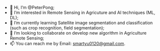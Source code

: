 - 👋 Hi, I’m @PeterPong;
- 👀 I’m interested in Remote Sensing in Agricuture and AI techniques (ML, DL);
- 🌱 I’m currently learning Satellite image segmentation and classification (such as crop recognition, field segmentation);
- 💞️ I’m looking to collaborate on develop new algorithm in Agriculture Remote Sensing; 
- 📫 You can reach me by Email: smartyu0120@gmail.com.

<!---
PeterPong/PeterPong is a ✨ special ✨ repository because its `README.md` (this file) appears on your GitHub profile.
You can click the Preview link to take a look at your changes.
--->
